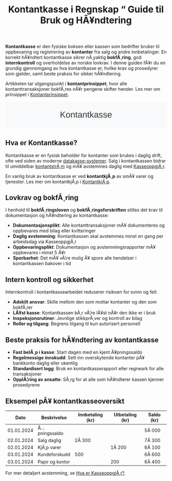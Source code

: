 ﻿---
title: "Kontantkasse i Regnskap “ Guide til Bruk og HÃ¥ndtering"
meta_title: "Kontantkasse i Regnskap “ Guide til Bruk og HÃ¥ndtering"
meta_description: '**Kontantkasse** er den fysiske boksen eller kassen som bedrifter bruker til oppbevaring og registrering av **kontanter** fra salg og andre innbetalinger. En ko...'
slug: kontantkasse
type: blog
layout: pages/single
---

**Kontantkasse** er den fysiske boksen eller kassen som bedrifter bruker til oppbevaring og registrering av **kontanter** fra salg og andre innbetalinger. En korrekt hÃ¥ndtert kontantkasse sikrer nÃ¸yaktig **bokfÃ¸ring**, god **internkontroll** og overholdelse av norske lovkrav. I denne guiden fÃ¥r du en grundig gjennomgang av hva kontantkasse er, hvilke krav og prosedyrer som gjelder, samt beste praksis for sikker hÃ¥ndtering.

Artikkelen tar utgangspunkt i **kontantprinsippet**, hvor alle kontanttransaksjoner bokfÃ¸res nÃ¥r pengene skifter hender. Les mer om prinsippet i [Kontantprinsippet](/blogs/regnskap/kontantprinsippet "Kontantprinsippet: Guide til kontantregnskap i Norge").

![Kontantkasse](kontantkasse-image.svg)

## Hva er Kontantkasse?

Kontantkasse er en fysisk beholder for kontanter som brukes i daglig drift, ofte ved siden av moderne [datakasse-systemer](/blogs/regnskap/hva-er-datakasse "Hva er Datakasse? Komplett Guide til Kassasystem, Krav og RegnskapsfÃ¸ring"). Salg i kontantkassen bidrar til umiddelbar [kontantstrÃ¸m](/blogs/regnskap/hva-er-kontantstrom "Hva er KontantstrÃ¸m? Guide til KontantstrÃ¸m i Regnskap") og mÃ¥ avstemmes daglig med [KasseoppgjÃ¸r](/blogs/regnskap/hva-er-kasseoppgjor "Hva er KasseoppgjÃ¸r? Daglig Kontantavstemming i Kassasystemet").

En vanlig bruk av kontantkasse er ved **kontantkjÃ¸p** av smÃ¥ varer og tjenester. Les mer om kontantkjÃ¸p i [KontantkjÃ¸p](/blogs/regnskap/kontantkjop "KontantkjÃ¸p “ Komplett Guide til RegnskapsfÃ¸ring av KontantkjÃ¸p").

## Lovkrav og bokfÃ¸ring

I henhold til **bokfÃ¸ringsloven** og **bokfÃ¸ringsforskriften** stilles det krav til dokumentasjon og hÃ¥ndtering av kontantkasse:

* **Dokumentasjonsplikt**: Alle kontanttransaksjoner mÃ¥ dokumenteres og oppbevares med bilag eller kvitteringer
* **Daglig avstemming**: Kontantkassen skal avstemmes minst en gang per arbeidsdag via KasseoppgjÃ¸r
* **Oppbevaringsplikt**: Dokumentasjon og avstemmingsrapporter mÃ¥ oppbevares i minst 5 Ã¥r
* **Sporbarhet**: Det mÃ¥ vÃ¦re mulig Ã¥ spore alle hendelser i kontantkassen bakover i tid

## Intern kontroll og sikkerhet

Internkontroll i kontantkassearbeidet reduserer risikoen for svinn og feil:

* **Adskilt ansvar**: Skille mellom den som mottar kontanter og den som bokfÃ¸rer
* **LÃ¥st kasse**: Kontantkassen bÃ¸r vÃ¦re lÃ¥st nÃ¥r den ikke er i bruk
* **Inspeksjonsrutiner**: Jevnlige stikkprÃ¸ver og kontroll av bilag
* **Roller og tilgang**: Begrens tilgang til kun autorisert personell

## Beste praksis for hÃ¥ndtering av kontantkasse

* **Fast belÃ¸p i kasse**: Start dagen med en kjent Ã¥pningssaldo
* **Regelmessige innskudd**: Sett inn overskytende kontanter pÃ¥ bankkonto daglig eller ukentlig
* **Standardisert logg**: Bruk en kontantkasserapport eller regneark for alle transaksjoner
* **OpplÃ¦ring av ansatte**: SÃ¸rg for at alle som hÃ¥ndterer kassen kjenner prosedyrene

## Eksempel pÃ¥ kontantkasseoversikt

| Dato       | Beskrivelse     | Innbetaling (kr) | Utbetaling (kr) | Saldo (kr) |
|------------|-----------------|------------------|-----------------|------------|
| 01.01.2024 | Ã…pningssaldo    |                  |                 | 5Â 000      |
| 02.01.2024 | Salg daglig     | 2Â 300            |                 | 7Â 300      |
| 02.01.2024 | KjÃ¸p varer      |                  | 1Â 200           | 6Â 100      |
| 03.01.2024 | Kundeforskudd   | 500              |                 | 6Â 600      |
| 03.01.2024 | Papir og kontor |                  | 200             | 6Â 400      |

For mer detaljert avstemming, se [Hva er KasseoppgjÃ¸r?](/blogs/regnskap/hva-er-kasseoppgjor "Hva er KasseoppgjÃ¸r? Daglig Kontantavstemming i Kassasystemet").


